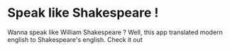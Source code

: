 # Speak like Shakespeare !
Wanna speak like William Shakespeare ? Well, this app translated modern english to Shakespeare's english. Check it out
